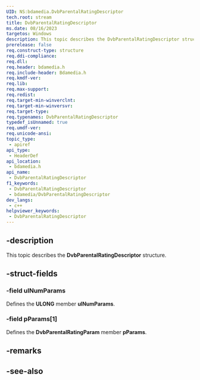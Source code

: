 ```yaml
---
UID: NS:bdamedia.DvbParentalRatingDescriptor
tech.root: stream
title: DvbParentalRatingDescriptor
ms.date: 08/16/2023
targetos: Windows
description: This topic describes the DvbParentalRatingDescriptor structure.
prerelease: false
req.construct-type: structure
req.ddi-compliance: 
req.dll: 
req.header: bdamedia.h
req.include-header: Bdamedia.h
req.kmdf-ver: 
req.lib: 
req.max-support: 
req.redist: 
req.target-min-winverclnt: 
req.target-min-winversvr: 
req.target-type: 
req.typenames: DvbParentalRatingDescriptor
typedef_isUnnamed: true
req.umdf-ver: 
req.unicode-ansi: 
topic_type:
 - apiref
api_type:
 - HeaderDef
api_location:
 - bdamedia.h
api_name:
 - DvbParentalRatingDescriptor
f1_keywords:
 - DvbParentalRatingDescriptor
 - bdamedia/DvbParentalRatingDescriptor
dev_langs:
 - c++
helpviewer_keywords:
 - DvbParentalRatingDescriptor
---
```


## -description

This topic describes the **DvbParentalRatingDescriptor** structure.

## -struct-fields

### -field ulNumParams

Defines the **ULONG** member **ulNumParams**.

### -field pParams[1]

Defines the **DvbParentalRatingParam** member **pParams**.

## -remarks

## -see-also
